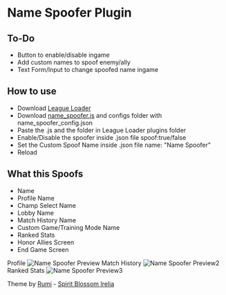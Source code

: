 # Name Spoofer Plugin

## To-Do
- Button to enable/disable ingame
- Add custom names to spoof enemy/ally
- Text Form/Input to change spoofed name ingame

## How to use
- Download [League Loader](https://leagueloader.app)
- Download [name_spoofer.js](https://raw.githubusercontent.com/iIlusion/league-loader-plugins/main/Name%20Spoofer/name_spoofer.js) and configs folder with name_spoofer_config.json
- Paste the .js and the folder in League Loader plugins folder
- Enable/Disable the spoofer inside .json file spoof:true/false
- Set the Custom Spoof Name inside .json file name: "Name Spoofer"
- Reload

## What this Spoofs
- Name
- Profile Name
- Champ Select Name
- Lobby Name
- Match History Name
- Custom Game/Training Mode Name
- Ranked Stats
- Honor Allies Screen
- End Game Screen

Profile
![Name Spoofer Preview](https://user-images.githubusercontent.com/49544373/220104904-6d0194b8-681e-4a5d-939a-b9294a9f3130.png)
Match History
![Name Spoofer Preview2](https://user-images.githubusercontent.com/49544373/220105260-d5e58d6b-a212-4e14-a0a6-fb4c386192bc.png)
Ranked Stats
![Name Spoofer Preview3](https://user-images.githubusercontent.com/49544373/220117418-e639afdf-451b-4647-b2cc-fa86cadef081.png)

Theme by [Rumi](https://github.com/rumi-chan/LeagueThemes) - [Spirit Blossom Irelia](https://github.com/rumi-chan/LeagueThemes/tree/main/Irelia-theme)
